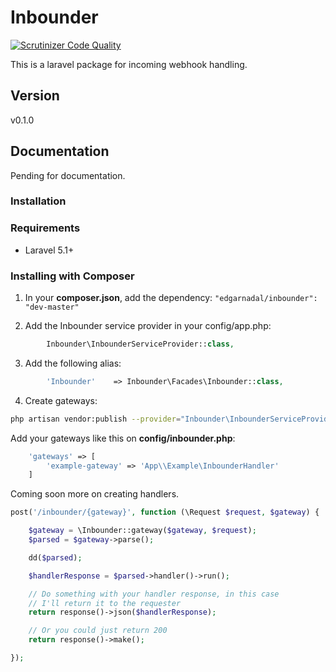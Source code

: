 Inbounder
==

[![Scrutinizer Code Quality](https://scrutinizer-ci.com/g/edgarnadal/inbounder/badges/quality-score.png?b=master)](https://scrutinizer-ci.com/g/edgarnadal/inbounder/?branch=master)

This is a laravel package for incoming webhook handling.

## Version
v0.1.0

## Documentation

Pending for documentation.

### Installation


### Requirements

- Laravel 5.1+

### Installing with Composer
1. In your **composer.json**, add the dependency: `"edgarnadal/inbounder": "dev-master"`

2. Add the Inbounder service provider in your config/app.php:
```php
        Inbounder\InbounderServiceProvider::class,
```

3. Add the following alias:
```php
        'Inbounder'    => Inbounder\Facades\Inbounder::class,
```

4. Create gateways:
```sh
php artisan vendor:publish --provider="Inbounder\InbounderServiceProvider"
```
Add your gateways like this on **config/inbounder.php**:
```php
    'gateways' => [
        'example-gateway' => 'App\\Example\InbounderHandler'
    ]
```

Coming soon more on creating handlers.

```php
post('/inbounder/{gateway}', function (\Request $request, $gateway) {

    $gateway = \Inbounder::gateway($gateway, $request);
    $parsed = $gateway->parse();

    dd($parsed);

    $handlerResponse = $parsed->handler()->run();

    // Do something with your handler response, in this case
    // I'll return it to the requester
    return response()->json($handlerResponse);

    // Or you could just return 200
    return response()->make();

});
```
